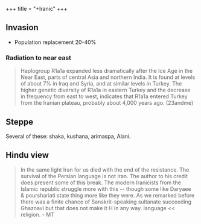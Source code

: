+++
title = "+Iranic"
+++

## Invasion
- Population replacement 20-40%

### Radiation to near east
> Haplogroup R1a1a expanded less dramatically after the Ice Age in the Near East, parts of central Asia and northern India. It is found at levels of about 7% in Iraq and Syria, and at similar levels in Turkey. The higher genetic diversity of R1a1a in eastern Turkey and the decrease in frequency from east to west, indicates that R1a1a entered Turkey from the Iranian plateau, probably about 4,000 years ago.  (23andme)

## Steppe
Several of these: shaka, kushana, arimaspa, Alani. 

## Hindu view
> In the same light Iran for us died with the end of the resistance. The survival of the Persian language is not Iran. The author to his credit does present some of this break. The modern Iranicists from the Islamic republic struggle more with this -- though some like Daryaee & pourshariati state thing more like they were. As we remarked before there was a finite chance of Sanskrit-speaking sultanate succeeding Ghaznavi but that does not make it H in any way. language << religion. - MT